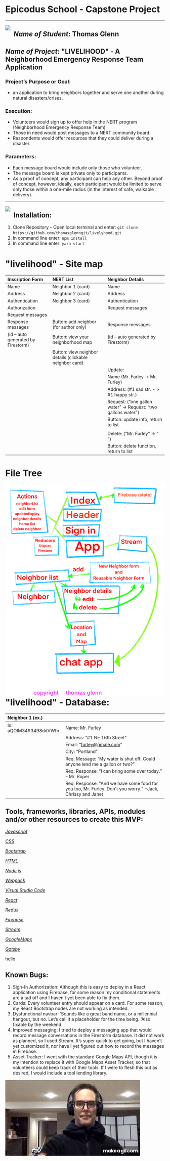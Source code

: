 # **Epicodus** School - Capstone Project
<hr>

<img src="src/images/livelihood.png"   style="float: left; margin-right: 10px;" />  

## _Name of Student_: Thomas Glenn


## _Name of Project_: "LIVELIHOOD" - A Neighborhood Emergency Response Team Application

### Project’s Purpose or Goal: 
* an application to bring neighbors together and serve one another during natural disasters/crises. 

### Execution:
* Volunteers would sign up to offer help in the NERT program (Neighborhood Emergency Response Team) 
* Those in need would post messages to a NERT community board.
* Respondents would offer resources that they could deliver during a disaster. 

### Parameters:
* Each message board would include only those who volunteer.
* The message board is kept private only to participants.
* As a proof of concept, any participant can help any other. Beyond proof of concept, however, ideally, each participant would be limited to serve only those within a one-mile radius (in the interest of safe, walkable delivery).
<hr>

<img src="src/images/SaveMrFurley.gif"   style="float: left; margin-right: 10px;"/>  

## Installation:
1. Clone Repository - Open local terminal and enter: `git clone https://github.com/thomasglenngit/livelyhood.git`
2. In command line enter: `npm install`
3. In command line enter: `yarn start`

# "livelihood" - Site map

| Inscription Form |	NERT List	| Neighbor Details |
|:------ |:-------- |:----------- |
| Name	| Neighbor 1 (card)	| Name |
| Address	| Neighbor 2 (card)	| Address |
| Authentication	| Neighbor 3 (card)	| Authentication
| Authorization	| |	Request messages |
| Request messages		| |
| Response messages	| Button: add neighbor (for author only) |	Response messages |
| (id – auto generated by Firestorm) |	Button: view your neighborhood map	| (id – auto generated by Firestorm) |
| |	Button: view neighbor details (clickable neighbor card)	| |
|	| |	Update: |
|	| |		Name (Mr. Farley ->	Mr. Furley) |
|	| |		Address: (#1 sad str. - >	#1 happy str.) |
|	| |		Request: (“one gallon water” ->	Request: “two gallons water”) |
|	| |		Button: update info, return to list |
|	| | |
|	| |		Delete: (“Mr. Furley” -> “ “) |
|	| |		Button: delete function, return to list |
		
# File Tree

<img src="src/images/FileTree.png" style="float: left; margin-right: 10px;" />

# "livelihood" - Database:
| Neighbor 1 (ex.) | | 
|:------ |:-------- |
| Id: aQOIM3493498ddVWfn	| Name: 	Mr. Furley | 
| | 	Address:	“#1 NE 16th Street” |
| | 	Email:	“furley@gmale.com” |
| | 	City:	“Portland” |
| | Req. Message:	“My water is shut off. Could anyone lend me a gallon or two?” | 
| | Req. Response:	“I can bring some over today.” – Mr. Roper | 
| | Req. Response: "And we have some food for you too, Mr. Furley. Don't you worry." -Jack, Chrissy and Janet


## Tools, frameworks, libraries, APIs, modules and/or other resources to create this MVP:

_[Javascript](https://developer.mozilla.org/en-US/docs/Web/JavaScript)_

_[CSS](https://en.wikipedia.org/wiki/Cascading_Style_Sheets)_

_[Bootstrap](https://getbootstrap.com/)_

_[HTML](https://developer.mozilla.org/en-US/docs/Web/HTML)_

_[Node.js](https://nodejs.org/en/)_

_[Webpack](https://webpack.js.org/)_

_[Visual Studio Code](https://code.visualstudio.com/)_

_[React](https://reactjs.org/)_

_[Redux](https://redux.js.org/)_

_[Firebase](https://firebase.google.com/)_

_[Stream](https://getstream.io/chat/react-chat/tutorial/)_

_[GoogleMaps](https://cloud.google.com/maps-platform/asset-tracking)_

_[Gatsby](https://www.gatsbyjs.com/)_

hello


## Known Bugs:
1.	Sign-In Authorization: Although this is easy to deploy in a React application using Firebase, for some reason my conditional statements are a tad off and I haven’t yet been able to fix them. 
2.	Cards: Every volunteer entry should appear on a card. For some reason, my React Bootstrap nodes are not working as intended. 
3.	Dysfunctional navbar: ‘Sounds like a great band name, or a millennial hangout, but no. Let’s call it a placeholder for the time being. ‘Also fixable by the weekend.
4.	Improved messaging: I tried to deploy a messaging app that would record message conversations in the Firestorm database. It did not work as planned, so I used Stream. It’s super quick to get going, but I haven’t yet customized it, nor have I yet figured out how to record the messages in Firebase.
5.	Asset Tracker: I went with the standard Google Maps API, though it is my intention to replace it with Google Maps Asset Tracker, so that volunteers could keep track of their tools. If I were to flesh this out as desired, I would include a tool lending library.



<img src="src/images/Good_Vibes.gif" style="float: left; margin-right: 10px;" />
